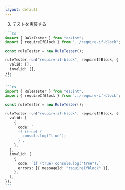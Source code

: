 ```yaml
---
layout: default
---
```


<style scoped>
.slidev-vclick-hidden {
  display: none;
}
.small-code {
  .slidev-code {
    font-size: 0.7rem !important;
    line-height: 0rem !important;
    width: 400px !important;
  }
}
</style>

<div class="_bullet">

3. テストを実装する

<div v-click="1">

````md magic-move {at:2}
```ts
import { RuleTester } from "eslint";
import { requireIfBlock } from "../require-if-block";

const ruleTester = new RuleTester();

ruleTester.run("require-if-block", requireIfBlock, {
  valid: [],
  invalid: [],
});
```

```ts
import { RuleTester } from "eslint";
import { requireIfBlock } from "../require-if-block";

const ruleTester = new RuleTester();

ruleTester.run("require-if-block", requireIfBlock, {
  valid: [
    {
      code: `
      if (true) {
        console.log("true");
      }`,
    },
  ],
  invalid: [
    {
      code: `if (true) console.log("true");`,
      errors: [{ messageId: "requireIfBlock" }],
    },
  ],
});
```
````

</div>

</div>

<!-- 
最後にテストを実装します。

[click] テストを実装する際には、eslint から提供される `RuleTester`というモジュールを使用します。
そして、こちらのコードのように、ruleTester の`run`メソッドを使用して、  
[click] テスト対象のモジュールを指定し、正常系・異常系のテストケースを書きます。

テストの実行は、vitest, jest など、普段使用しているテストフレームワークで行えます。  
ここまでが、ESLint を使用した、カスタムルールの基本的な開発の流れになります。
-->